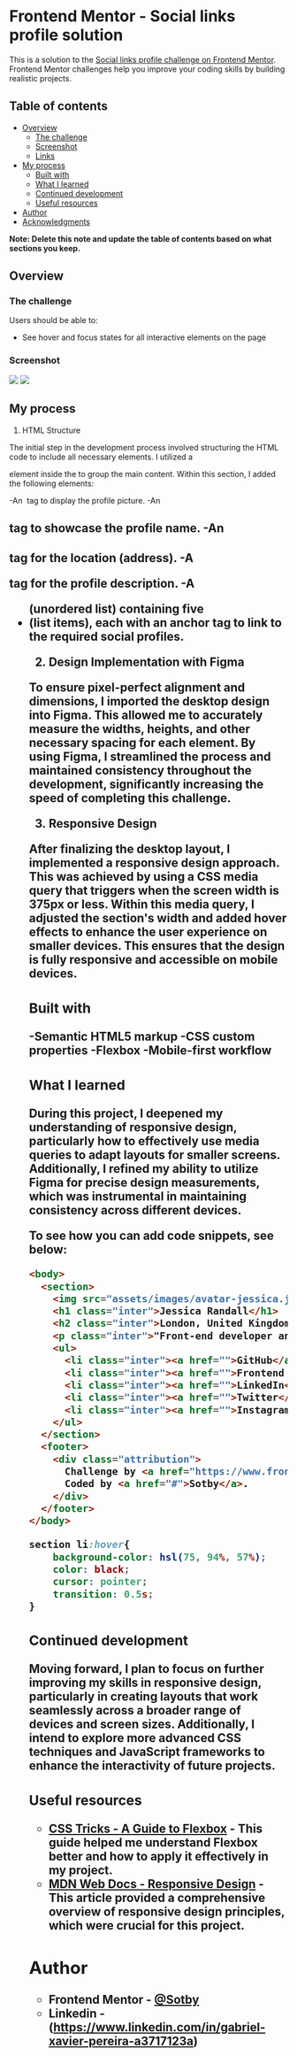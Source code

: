 # Frontend Mentor - Social links profile solution

This is a solution to the [Social links profile challenge on Frontend Mentor](https://www.frontendmentor.io/challenges/social-links-profile-UG32l9m6dQ). Frontend Mentor challenges help you improve your coding skills by building realistic projects. 

## Table of contents

- [Overview](#overview)
  - [The challenge](#the-challenge)
  - [Screenshot](#screenshot)
  - [Links](#links)
- [My process](#my-process)
  - [Built with](#built-with)
  - [What I learned](#what-i-learned)
  - [Continued development](#continued-development)
  - [Useful resources](#useful-resources)
- [Author](#author)
- [Acknowledgments](#acknowledgments)

**Note: Delete this note and update the table of contents based on what sections you keep.**

## Overview

### The challenge

Users should be able to:

- See hover and focus states for all interactive elements on the page

### Screenshot

![](./DesktopScreenshot.png)
![](./MobileScreenshot.png)

## My process

1. HTML Structure

The initial step in the development process involved structuring the HTML code to include all necessary elements. I utilized a <section> element inside the <body> to group the main content. Within this section, I added the following elements:

-An <img> tag to display the profile picture.
-An <h1> tag to showcase the profile name.
-An <h2> tag for the location (address).
-A <p> tag for the profile description.
-A <ul> (unordered list) containing five <li> (list items), each with an anchor <a> tag to link to the required social profiles.

2. Design Implementation with Figma

To ensure pixel-perfect alignment and dimensions, I imported the desktop design into Figma. This allowed me to accurately measure the widths, heights, and other necessary spacing for each element. By using Figma, I streamlined the process and maintained consistency throughout the development, significantly increasing the speed of completing this challenge.

3. Responsive Design

After finalizing the desktop layout, I implemented a responsive design approach. This was achieved by using a CSS media query that triggers when the screen width is 375px or less. Within this media query, I adjusted the section's width and added hover effects to enhance the user experience on smaller devices. This ensures that the design is fully responsive and accessible on mobile devices.

### Built with

-Semantic HTML5 markup
-CSS custom properties
-Flexbox
-Mobile-first workflow

### What I learned

During this project, I deepened my understanding of responsive design, particularly how to effectively use media queries to adapt layouts for smaller screens. Additionally, I refined my ability to utilize Figma for precise design measurements, which was instrumental in maintaining consistency across different devices.

To see how you can add code snippets, see below:

```html
<body>
  <section>
    <img src="assets/images/avatar-jessica.jpeg" alt="">
    <h1 class="inter">Jessica Randall</h1>
    <h2 class="inter">London, United Kingdom</h2>
    <p class="inter">"Front-end developer and avid reader."</p>
    <ul>
      <li class="inter"><a href="">GitHub</a></li>
      <li class="inter"><a href="">Frontend Mentor</a></li>
      <li class="inter"><a href="">LinkedIn</a></li>
      <li class="inter"><a href="">Twitter</a></li>
      <li class="inter"><a href="">Instagram</a></li>
    </ul>
  </section>
  <footer>
    <div class="attribution">
      Challenge by <a href="https://www.frontendmentor.io?ref=challenge" target="_blank">Frontend Mentor</a>. 
      Coded by <a href="#">Sotby</a>.
    </div>
  </footer>
</body>
```
```css
section li:hover{
    background-color: hsl(75, 94%, 57%);
    color: black;
    cursor: pointer;
    transition: 0.5s;
}
```

### Continued development

Moving forward, I plan to focus on further improving my skills in responsive design, particularly in creating layouts that work seamlessly across a broader range of devices and screen sizes. Additionally, I intend to explore more advanced CSS techniques and JavaScript frameworks to enhance the interactivity of future projects.


### Useful resources

- [CSS Tricks - A Guide to Flexbox](https://css-tricks.com/snippets/css/a-guide-to-flexbox/) - This guide helped me understand Flexbox better and how to apply it effectively in my project.
- [MDN Web Docs - Responsive Design](https://developer.mozilla.org/en-US/docs/Learn/CSS/CSS_layout/Responsive_Design) - This article provided a comprehensive overview of responsive design principles, which were crucial for this project.

## Author

- Frontend Mentor - [@Sotby](https://www.frontendmentor.io/profile/Sotby)
- Linkedin - (https://www.linkedin.com/in/gabriel-xavier-pereira-a3717123a)

